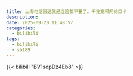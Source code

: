```yaml
---
title: 上海电信限速就是连脸都不要了。千兆宽带网络巨卡
description:
date: 2025-09-20 11:48:57
categories:
  - bilibili
tags:
  - bilibili
  - sb189
---
```


{{< bilibili "BV1sdpDz4Eb8" >}}
